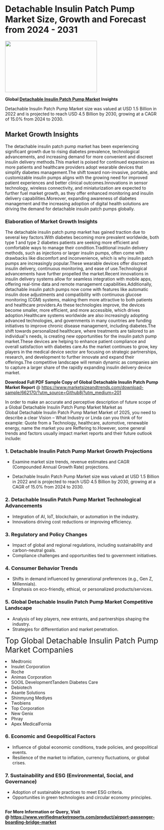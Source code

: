 <H1>Detachable Insulin Patch Pump Market Size, Growth and Forecast from 2024 - 2031</H1><img class="aligncenter size-medium wp-image-584254" src="https://thirdeyenews.in/wp-content/uploads/2024/09/Global-Market-Research-300x168.jpeg" alt="" width="300" height="168" /><p><strong>Global&nbsp;<a href="https://www.marketsizeandtrends.com/download-sample/662170/?utm_source=Github8j?utm_medium=201">Detachable Insulin Patch Pump Market</a> Insights</strong></p><p>Detachable Insulin Patch Pump Market size was valued at USD 1.5 Billion in 2022 and is projected to reach USD 4.5 Billion by 2030, growing at a CAGR of 15.0% from 2024 to 2030.</p><p><h2>Market Growth Insights</h2> The detachable insulin patch pump market has been experiencing significant growth due to rising diabetes prevalence, technological advancements, and increasing demand for more convenient and discreet insulin delivery methods.This market is poised for continued expansion as more patients and healthcare providers adopt wearable devices that simplify diabetes management.The shift toward non-invasive, portable, and customizable insulin pumps aligns with the growing need for improved patient experiences and better clinical outcomes.Innovations in sensor technology, wireless connectivity, and miniaturization are expected to further fuel market growth, as they offer enhanced monitoring and insulin delivery capabilities.Moreover, expanding awareness of diabetes management and the increasing adoption of digital health solutions are driving the demand for detachable insulin patch pumps globally. <h3>Elaboration of Market Growth Insights</h3> The detachable insulin patch pump market has gained traction due to several key factors.With diabetes becoming more prevalent worldwide, both type 1 and type 2 diabetes patients are seeking more efficient and comfortable ways to manage their condition.Traditional insulin delivery methods, such as injections or larger insulin pumps, often come with drawbacks like discomfort and inconvenience, which is why insulin patch pumps are increasingly popular.These wearable devices offer discreet insulin delivery, continuous monitoring, and ease of use.Technological advancements have further propelled the market.Recent innovations in insulin delivery systems allow for seamless integration with mobile apps, offering real-time data and remote management capabilities.Additionally, detachable insulin patch pumps now come with features like automatic insulin dose adjustments and compatibility with continuous glucose monitoring (CGM) systems, making them more attractive to both patients and healthcare providers.As these technologies improve, the devices become smaller, more efficient, and more accessible, which drives adoption.Healthcare systems worldwide are also increasingly adopting advanced technologies, and governments in many countries are funding initiatives to improve chronic disease management, including diabetes.The shift towards personalized healthcare, where treatments are tailored to an individual's needs, is creating new opportunities for the insulin patch pump market.These devices are helping to enhance patient compliance and overall satisfaction with diabetes care.As the market continues to grow, key players in the medical device sector are focusing on strategic partnerships, research, and development to further innovate and expand their offerings.The competitive landscape will remain dynamic as companies aim to capture a larger share of the rapidly expanding insulin delivery device market.</p><p><span class=""><strong>Download Full PDF Sample Copy of Global Detachable Insulin Patch Pump Market Report</strong> @ <a href="https://www.marketsizeandtrends.com/download-sample/662170/?utm_source=Github8j?utm_medium=201" target="_blank">https://www.marketsizeandtrends.com/download-sample/662170/?utm_source=Github8j?utm_medium=201</a></span></p><p>In order to make an accurate and perceptive description of future scope of a Global&nbsp;Detachable Insulin Patch Pump Market Market as Global&nbsp;Detachable Insulin Patch Pump Market Market of 2025, you need to describe a clear Vision &ndash; What Industry or Linda can you think of for example: Quote from a Technology, healthcare, automotive, renewable energy, name the market you are Reffering to.However, some general trends and factors usually impact market reports and their future outlook include:</p><h3>1.&nbsp;<strong>Detachable Insulin Patch Pump Market Growth Projections</strong></h3><ul><li>Examine market size trends, revenue estimates and CAGR (Compounded Annual Growth Rate) projections.</li><li><p>Detachable Insulin Patch Pump Market size was valued at USD 1.5 Billion in 2022 and is projected to reach USD 4.5 Billion by 2030, growing at a CAGR of 15.0% from 2024 to 2030.</p></li></ul><h3>2.&nbsp;<strong>Detachable Insulin Patch Pump Market Technological Advancements</strong></h3><ul><li>Integration of AI, IoT, blockchain, or automation in the industry.</li><li>Innovations driving cost reductions or improving efficiency.</li></ul><h3>3.&nbsp;<strong>Regulatory and Policy Changes</strong></h3><ul><li>Impact of global and regional regulations, including sustainability and carbon-neutral goals.</li><li>Compliance challenges and opportunities tied to government initiatives.</li></ul><h3>4.&nbsp;<strong>Consumer Behavior Trends</strong></h3><ul><li>Shifts in demand influenced by generational preferences (e.g., Gen Z, Millennials).</li><li>Emphasis on eco-friendly, ethical, or personalized products/services.</li></ul><h3>5.&nbsp;<strong>Global Detachable Insulin Patch Pump Market Competitive Landscape</strong></h3><ul><li>Analysis of key players, new entrants, and partnerships shaping the industry.</li><li>Strategies for differentiation and market penetration.</li></ul><p data-pm-slice="1 1 []"><span style="color: inherit; font-family: inherit; font-size: 25px;">Top Global Detachable Insulin Patch Pump Market Companies</span></p><div class="" data-test-id=""><p><li>Medtronic</li><li> lnsulet Corporation</li><li> Roche</li><li> Animas Corporation</li><li> SOOIL DevelopmentTandem Diabetes Care</li><li> Debiotech</li><li> Asante Solutions</li><li> Shinmyung Mediyes</li><li> Twobiens</li><li> Top Corporation</li><li> New Genix</li><li> Phray</li><li> Apex MedicalFornia</li></p></div><h3>6.&nbsp;<strong>Economic and Geopolitical Factors</strong></h3><ul><li>Influence of global economic conditions, trade policies, and geopolitical events.</li><li>Resilience of the market to inflation, currency fluctuations, or global crises.</li></ul><h3>7.&nbsp;<strong>Sustainability and ESG (Environmental, Social, and Governance)</strong></h3><ul><li>Adoption of sustainable practices to meet ESG criteria.</li><li>Opportunities in green technologies and circular economy principles.</li></ul><h2><strong style="font-size: 14px;">For More Information or Query, Visit @&nbsp;</strong><a style="background-color: #ffffff; font-size: 14px;" href="https://www.marketsizeandtrends.com/report/detachable-insulin-patch-pump-market/" target="_blank">https://www.verifiedmarketreports.com/product/airport-passenger-boarding-bridge-market</a></h2>
